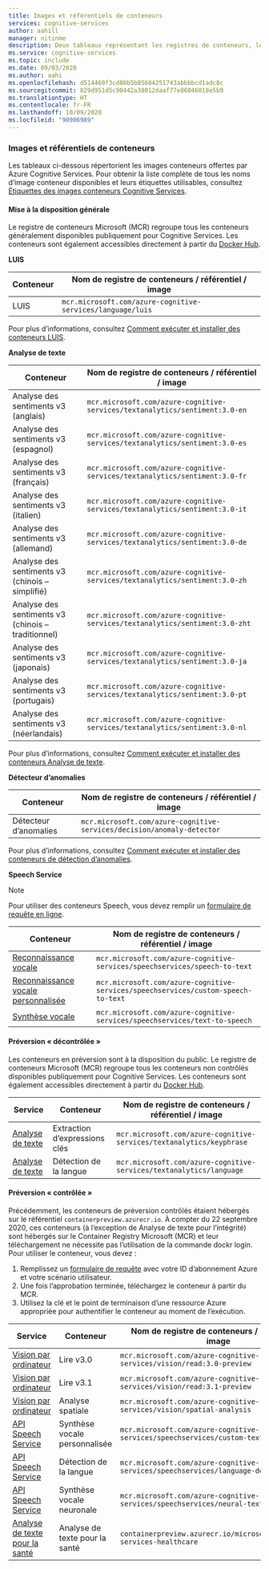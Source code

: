 ```yaml
---
title: Images et référentiels de conteneurs
services: cognitive-services
author: aahill
manager: nitinme
description: Deux tableaux représentant les registres de conteneurs, les dépôts et les noms d’images pour toutes les offres Cognitive Services.
ms.service: cognitive-services
ms.topic: include
ms.date: 09/03/2020
ms.author: aahi
ms.openlocfilehash: d514460f3cd80b5b85604251743abbbbcd1adc8c
ms.sourcegitcommit: 829d951d5c90442a38012daaf77e86046018e5b9
ms.translationtype: HT
ms.contentlocale: fr-FR
ms.lasthandoff: 10/09/2020
ms.locfileid: "90906989"
---
```

### <a name="container-repositories-and-images"></a>Images et référentiels de conteneurs

Les tableaux ci-dessous répertorient les images conteneurs offertes par Azure Cognitive Services. Pour obtenir la liste complète de tous les noms d’image conteneur disponibles et leurs étiquettes utilisables, consultez [Étiquettes des images conteneurs Cognitive Services](../container-image-tags.md). 

#### <a name="generally-available"></a>Mise à la disposition générale 

Le registre de conteneurs Microsoft (MCR) regroupe tous les conteneurs généralement disponibles publiquement pour Cognitive Services. Les conteneurs sont également accessibles directement à partir du [Docker Hub](https://hub.docker.com/_/microsoft-azure-cognitive-services).

**LUIS**

| Conteneur | Nom de registre de conteneurs / référentiel / image |
|--|--|
| LUIS | `mcr.microsoft.com/azure-cognitive-services/language/luis` |

Pour plus d’informations, consultez [Comment exécuter et installer des conteneurs LUIS](../../LUIS/luis-container-howto.md).

**Analyse de texte**

| Conteneur | Nom de registre de conteneurs / référentiel / image |
|--|--|
| Analyse des sentiments v3 (anglais) | `mcr.microsoft.com/azure-cognitive-services/textanalytics/sentiment:3.0-en` |
| Analyse des sentiments v3 (espagnol) | `mcr.microsoft.com/azure-cognitive-services/textanalytics/sentiment:3.0-es` |
| Analyse des sentiments v3 (français) | `mcr.microsoft.com/azure-cognitive-services/textanalytics/sentiment:3.0-fr` |
| Analyse des sentiments v3 (italien) | `mcr.microsoft.com/azure-cognitive-services/textanalytics/sentiment:3.0-it` |
| Analyse des sentiments v3 (allemand) | `mcr.microsoft.com/azure-cognitive-services/textanalytics/sentiment:3.0-de` |
| Analyse des sentiments v3 (chinois – simplifié) | `mcr.microsoft.com/azure-cognitive-services/textanalytics/sentiment:3.0-zh` |
| Analyse des sentiments v3 (chinois – traditionnel) | `mcr.microsoft.com/azure-cognitive-services/textanalytics/sentiment:3.0-zht` |
| Analyse des sentiments v3 (japonais) | `mcr.microsoft.com/azure-cognitive-services/textanalytics/sentiment:3.0-ja` |
| Analyse des sentiments v3 (portugais) | `mcr.microsoft.com/azure-cognitive-services/textanalytics/sentiment:3.0-pt` |
| Analyse des sentiments v3 (néerlandais) | `mcr.microsoft.com/azure-cognitive-services/textanalytics/sentiment:3.0-nl` |

Pour plus d’informations, consultez [Comment exécuter et installer des conteneurs Analyse de texte](../../text-analytics/how-tos/text-analytics-how-to-install-containers.md).

**Détecteur d’anomalies** 

| Conteneur | Nom de registre de conteneurs / référentiel / image |
|--|--|
| Détecteur d’anomalies | `mcr.microsoft.com/azure-cognitive-services/decision/anomaly-detector` |

Pour plus d’informations, consultez [Comment exécuter et installer des conteneurs de détection d’anomalies](../../anomaly-detector/anomaly-detector-container-howto.md).

**Speech Service**

> [!NOTE]
> Pour utiliser des conteneurs Speech, vous devez remplir un [formulaire de requête en ligne](https://aka.ms/csgate).

| Conteneur | Nom de registre de conteneurs / référentiel / image |
|--|--|
| [Reconnaissance vocale](../../speech-service/speech-container-howto.md?tab=stt) | `mcr.microsoft.com/azure-cognitive-services/speechservices/speech-to-text` |
| [Reconnaissance vocale personnalisée](../../speech-service/speech-container-howto.md?tab=cstt) | `mcr.microsoft.com/azure-cognitive-services/speechservices/custom-speech-to-text` |
| [Synthèse vocale](../../speech-service/speech-container-howto.md?tab=tts) | `mcr.microsoft.com/azure-cognitive-services/speechservices/text-to-speech` |

#### <a name="ungated-preview"></a>Préversion « décontrôlée » 

Les conteneurs en préversion sont à la disposition du public. Le registre de conteneurs Microsoft (MCR) regroupe tous les conteneurs non contrôlés disponibles publiquement pour Cognitive Services. Les conteneurs sont également accessibles directement à partir du [Docker Hub](https://hub.docker.com/_/microsoft-azure-cognitive-services).

| Service | Conteneur | Nom de registre de conteneurs / référentiel / image |
|--|--|--|
| [Analyse de texte](../../text-analytics/how-tos/text-analytics-how-to-install-containers.md) | Extraction d’expressions clés | `mcr.microsoft.com/azure-cognitive-services/textanalytics/keyphrase` |
| [Analyse de texte](../../text-analytics/how-tos/text-analytics-how-to-install-containers.md) | Détection de la langue | `mcr.microsoft.com/azure-cognitive-services/textanalytics/language` |


#### <a name="gated-preview"></a>Préversion « contrôlée »

Précédemment, les conteneurs de préversion contrôlés étaient hébergés sur le référentiel `containerpreview.azurecr.io`. À compter du 22 septembre 2020, ces conteneurs (à l’exception de Analyse de texte pour l’intégrité) sont hébergés sur le Container Registry Microsoft (MCR) et leur téléchargement ne nécessite pas l’utilisation de la commande dockr login. Pour utiliser le conteneur, vous devez :

1. Remplissez un [formulaire de requête](https://aka.ms/csgate) avec votre ID d’abonnement Azure et votre scénario utilisateur. 
2. Une fois l’approbation terminée, téléchargez le conteneur à partir du MCR. 
3. Utilisez la clé et le point de terminaison d’une ressource Azure appropriée pour authentifier le conteneur au moment de l’exécution. 

| Service | Conteneur | Nom de registre de conteneurs / référentiel / image |
|--|--|--|
| [Vision par ordinateur](../../Computer-vision/computer-vision-how-to-install-containers.md) | Lire v3.0 | `mcr.microsoft.com/azure-cognitive-services/vision/read:3.0-preview` |
| [Vision par ordinateur](../../Computer-vision/computer-vision-how-to-install-containers.md) | Lire v3.1 | `mcr.microsoft.com/azure-cognitive-services/vision/read:3.1-preview` |
| [Vision par ordinateur](https://docs.microsoft.com/azure/cognitive-services/computer-vision/spatial-analysis-container) | Analyse spatiale | `mcr.microsoft.com/azure-cognitive-services/vision/spatial-analysis` |
| [API Speech Service](../../speech-service/speech-container-howto.md?tab=ctts) | Synthèse vocale personnalisée | `mcr.microsoft.com/azure-cognitive-services/speechservices/custom-text-to-speech` |
| [API Speech Service](../../speech-service/speech-container-howto.md?tab=lid) | Détection de la langue | `mcr.microsoft.com/azure-cognitive-services/speechservices/language-detection` |
| [API Speech Service](../../speech-service/speech-container-howto.md?tab=ntts) | Synthèse vocale neuronale | `mcr.microsoft.com/azure-cognitive-services/speechservices/neural-text-to-speech` |
| [Analyse de texte pour la santé](../../text-analytics/how-tos/text-analytics-how-to-install-containers.md?tabs=health) | Analyse de texte pour la santé | `containerpreview.azurecr.io/microsoft/cognitive-services-healthcare` |

